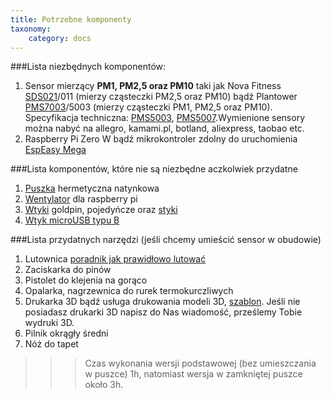 ```yaml
---
title: Potrzebne komponenty
taxonomy:
    category: docs
---
```



###Lista niezbędnych komponentów:

1. Sensor mierzący **PM1, PM2,5 oraz PM10** taki jak Nova Fitness [SDS021](http://allegro.pl/sensor-powietrza-sds021-pm2-5-pm10-i6898587945.html)/011 (mierzy cząsteczki PM2,5 oraz PM10) bądź Plantower [PMS7003](http://allegro.pl/show_item.php?item=7097428244)/5003 (mierzy cząsteczki PM1, PM2,5 oraz PM10). Specyfikacja techniczna: [PMS5003](airmonitor.pl/images/PMS5003.pdf), [PMS5007](airmonitor.pl/images/PMS5007.pdf).Wymienione sensory można nabyć na allegro, kamami.pl, botland, aliexpress, taobao etc.
2. Raspberry Pi Zero W bądź mikrokontroler zdolny do uruchomienia [EspEasy Mega](https://www.letscontrolit.com/wiki/index.php/ESPEasyMega)

###Lista komponentów, które nie są niezbędne aczkolwiek przydatne

1. [Puszka](http://allegro.pl/puszka-hermetyczna-natynkowa-biala-86x86x40-i6721562850.html) hermetyczna natynkowa 
2. [Wentylator](http://allegro.pl/show_item.php?item=6868449180) dla raspberry pi
3. [Wtyki](http://electropark.pl/gniazda-goldpin-na-przewod/123-wtyk-goldpin-1pin.html) goldpin, pojedyńcze oraz [styki](http://electropark.pl/gniazda-goldpin-na-przewod/566-styki-do-wtykow-goldpin-10szt.html)
4. [Wtyk microUSB typu B](https://botland.com.pl/zlacza-usb/423-wtyk-microusb-typu-b.html?search_query=wtyk+micro+usb&results=113)

###Lista przydatnych narzędzi (jeśli chcemy umieścić sensor w obudowie)
1. Lutownica [poradnik jak prawidłowo lutować](https://learn.pimoroni.com/tutorial/sandyj/the-ultimate-guide-to-soldering)
2. Zaciskarka do pinów
3. Pistolet do klejenia na gorąco
4. Opalarka, nagrzewnica do rurek termokurczliwych
5. Drukarka 3D bądź usługa drukowania modeli 3D, [szablon](https://github.com/airmonitor/home_air_monitor/raw/master/80x80x40mm.stl).  Jeśli nie posiadasz drukarki 3D napisz do Nas wiadomość, prześlemy Tobie wydruki 3D.
6. Pilnik okrągły średni
7. Nóż do tapet

>>> Czas wykonania wersji podstawowej (bez umieszczania w puszce) 1h, natomiast wersja w zamkniętej puszce około 3h.
